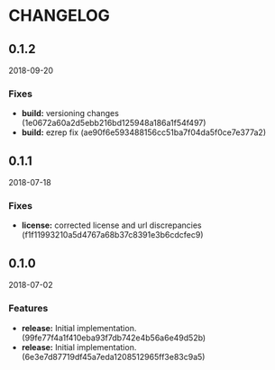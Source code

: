# CHANGELOG

<!--- next entry here -->

## 0.1.2
2018-09-20

### Fixes

- **build:** versioning changes (1e0672a60a2d5ebb216bd125948a186a1f54f497)
- **build:** ezrep fix (ae90f6e593488156cc51ba7f04da5f0ce7e377a2)

## 0.1.1
2018-07-18

### Fixes

- **license:** corrected license and url discrepancies (f1f11993210a5d4767a68b37c8391e3b6cdcfec9)

## 0.1.0
2018-07-02

### Features

- **release:** Initial implementation. (99fe77f4a1f410eba93f7db742e4b56a6e49d52b)
- **release:** Initial implementation. (6e3e7d87719df45a7eda1208512965ff3e83c9a5)



